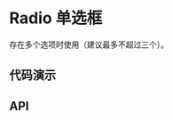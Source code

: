 # Radio 单选框

存在多个选项时使用（建议最多不超过三个）。

## 代码演示

<demo title="基本用法" describe="最简单的用法。">
<template>
  <lu-radio>文本</lu-radio>
</template>
</demo>

<demo title="单选互斥" describe="指定 name 之后当前单选框互斥，name 也可以不指定由组件生成。" src="./demo/mutex.vue"></demo>

<demo title="双向绑定" describe="演示指定值和双向绑定使用方式。" src="./demo/model.vue"></demo>

<demo title="禁用" describe="添加 disabled 属性，此时 Radio 不可选中。" src="./demo/disabled.vue"></demo>

<demo title="属性生成" describe="除了支持 radio 组件使用，还可以使用 options 快速生成。" src="./demo/options.vue"></demo>

## API
